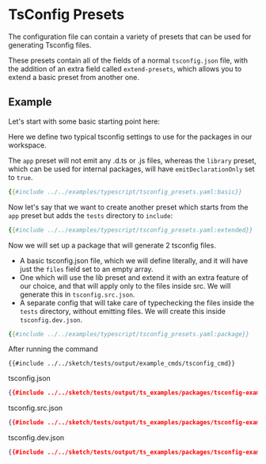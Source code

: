 # TsConfig Presets

The configuration file can contain a variety of presets that can be used for generating Tsconfig files. 

These presets contain all of the fields of a normal `tsconfig.json` file, with the addition of an extra field called `extend-presets`, which allows you to extend a basic preset from another one.

## Example

Let's start with some basic starting point here:

Here we define two typical tsconfig settings to use for the packages in our workspace.

The `app` preset will not emit any .d.ts or .js files, whereas the `library` preset, which can be used for internal packages, will have `emitDeclarationOnly` set to `true`.
```yaml
{{#include ../../examples/typescript/tsconfig_presets.yaml:basic}}
```

Now let's say that we want to create another preset which starts from the `app` preset but adds the `tests` directory to `include`:

```yaml
{{#include ../../examples/typescript/tsconfig_presets.yaml:extended}}
```

Now we will set up a package that will generate 2 tsconfig files.
- A basic tsconfig.json file, which we will define literally, and it will have just the `files` field set to an empty array.
- One which will use the lib preset and extend it with an extra feature of our choice, and that will apply only to the files inside src. We will generate this in `tsconfig.src.json`.
- A separate config that will take care of typechecking the files inside the `tests` directory, without emitting files. We will create this inside `tsconfig.dev.json`.

```yaml
{{#include ../../examples/typescript/tsconfig_presets.yaml:package}}
```

After running the command

`{{#include ../../sketch/tests/output/example_cmds/tsconfig_cmd}}`

tsconfig.json

```json
{{#include ../../sketch/tests/output/ts_examples/packages/tsconfig-example/tsconfig.json}}
```

tsconfig.src.json

```json
{{#include ../../sketch/tests/output/ts_examples/packages/tsconfig-example/tsconfig.src.json}}
```

tsconfig.dev.json

```json
{{#include ../../sketch/tests/output/ts_examples/packages/tsconfig-example/tsconfig.dev.json}}

